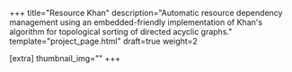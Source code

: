 +++
title="Resource Khan"
description="Automatic resource dependency management using an embedded-friendly implementation of Khan's algorithm for topological sorting of directed acyclic graphs."
template="project_page.html"
draft=true
weight=2

[extra]
thumbnail_img=""
+++

